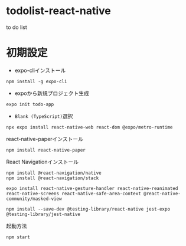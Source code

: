 # todolist-react-native
to do list

# 初期設定
* expo-cliインストール
```
npm install -g expo-cli
```

* expoから新規プロジェクト生成
```
expo init todo-app
```
* `Blank (TypeScript)`選択

```
npx expo install react-native-web react-dom @expo/metro-runtime
```


react-native-paperインストール
```
npm install react-native-paper
```

React Navigationインストール
```
npm install @react-navigation/native
npm install @react-navigation/stack
```

```
expo install react-native-gesture-handler react-native-reanimated react-native-screens react-native-safe-area-context @react-native-community/masked-view

```

```
npm install --save-dev @testing-library/react-native jest-expo @testing-library/jest-native
```

起動方法
```
npm start
```